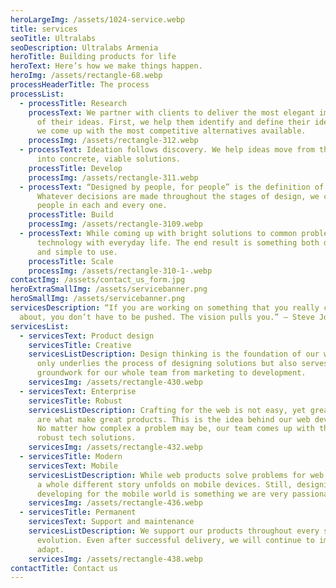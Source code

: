 ```yaml
---
heroLargeImg: /assets/1024-service.webp
title: services
seoTitle: Ultralabs
seoDescription: Ultralabs Armenia
heroTitle: Building products for life
heroText: Here’s how we make things happen.
heroImg: /assets/rectangle-68.webp
processHeaderTitle: The process
processList:
  - processTitle: Research
    processText: We partner with clients to deliver the most elegant implementation
      of their ideas. First, we help them identify and define their idea. Then,
      we come up with the most competitive alternatives available.
    processImg: /assets/rectangle-312.webp
  - processText: Ideation follows discovery. We help ideas move from the abstract
      into concrete, viable solutions.
    processTitle: Develop
    processImg: /assets/rectangle-311.webp
  - processText: “Designed by people, for people” is the definition of our brand.
      Whatever decisions are made throughout the stages of design, we center
      people in each and every one.
    processTitle: Build
    processImg: /assets/rectangle-3109.webp
  - processText: While coming up with bright solutions to common problems, we align
      technology with everyday life. The end result is something both disruptive
      and simple to use.
    processTitle: Scale
    processImg: /assets/rectangle-310-1-.webp
contactImg: /assets/contact_us_form.jpg
heroExtraSmallImg: /assets/servicebanner.png
heroSmallImg: /assets/servicebanner.png
servicesDescription: “If you are working on something that you really care
  about, you don’t have to be pushed. The vision pulls you.” — Steve Jobs
servicesList:
  - servicesText: Product design
    servicesTitle: Creative
    servicesListDescription: Design thinking is the foundation of our work. It not
      only underlies the process of designing solutions but also serves as the
      groundwork for our whole team from marketing to development.
    servicesImg: /assets/rectangle-430.webp
  - servicesText: Enterprise
    servicesTitle: Robust
    servicesListDescription: Crafting for the web is not easy, yet great challenges
      are what make great products. This is the idea behind our web development.
      No matter how complex a problem may be, our team comes up with the most
      robust tech solutions.
    servicesImg: /assets/rectangle-432.webp
  - servicesTitle: Modern
    servicesText: Mobile
    servicesListDescription: While web products solve problems for web enterprises,
      a whole different story unfolds on mobile devices. Still, designing and
      developing for the mobile world is something we are very passionate about.
    servicesImg: /assets/rectangle-436.webp
  - servicesTitle: Permanent
    servicesText: Support and maintenance
    servicesListDescription: We support our products throughout every stage of their
      evolution. Even after successful delivery, we will continue to improve and
      adapt.
    servicesImg: /assets/rectangle-438.webp
contactTitle: Contact us
---
```

